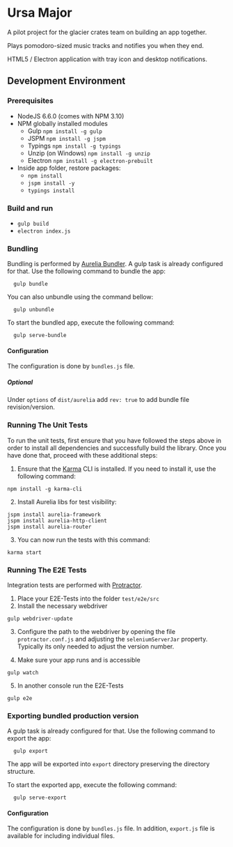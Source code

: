 # Ursa Major

A pilot project for the glacier crates team on building an app together.

Plays pomodoro-sized music tracks and notifies you when they end.

HTML5 / Electron application with tray icon and desktop notifications.

## Development Environment

### Prerequisites

* NodeJS 6.6.0 (comes with NPM 3.10)
* NPM globally installed modules
  * Gulp `npm install -g gulp`
  * JSPM `npm install -g jspm`
  * Typings `npm install -g typings`
  * Unzip (on Windows) `npm install -g unzip`
  * Electron `npm install -g electron-prebuilt`
* Inside app folder, restore packages:
  * `npm install`
  * `jspm install -y`
  * `typings install`

### Build and run

* `gulp build`
* `electron index.js`

### Bundling

Bundling is performed by [Aurelia Bundler](http://github.com/aurelia/bundler). A gulp task is already configured for that. Use the following command to bundle the app:

  ```shell
    gulp bundle
  ```

You can also unbundle using the command bellow:

  ```shell
    gulp unbundle
  ```

To start the bundled app, execute the following command:

  ```shell
    gulp serve-bundle
  ```

#### Configuration

The configuration is done by ```bundles.js``` file.

##### Optional

Under ```options``` of ```dist/aurelia``` add ```rev: true``` to add bundle file revision/version.

### Running The Unit Tests

To run the unit tests, first ensure that you have followed the steps above in order to install all dependencies and successfully build the library. Once you have done that, proceed with these additional steps:

1. Ensure that the [Karma](http://karma-runner.github.io/) CLI is installed. If you need to install it, use the following command:

  ```shell
  npm install -g karma-cli
  ```

2. Install Aurelia libs for test visibility:

```shell
jspm install aurelia-framework
jspm install aurelia-http-client
jspm install aurelia-router
```

3. You can now run the tests with this command:

  ```shell
  karma start
  ```

### Running The E2E Tests

Integration tests are performed with [Protractor](http://angular.github.io/protractor/#/).

1. Place your E2E-Tests into the folder ```test/e2e/src```
2. Install the necessary webdriver

  ```shell
  gulp webdriver-update
  ```

3. Configure the path to the webdriver by opening the file ```protractor.conf.js``` and adjusting the ```seleniumServerJar``` property. Typically its only needed to adjust the version number.

4. Make sure your app runs and is accessible

  ```shell
  gulp watch
  ```

5. In another console run the E2E-Tests

  ```shell
  gulp e2e
  ```

### Exporting bundled production version

A gulp task is already configured for that. Use the following command to export the app:

  ```shell
    gulp export
  ```
The app will be exported into ```export``` directory preserving the directory structure.

To start the exported app, execute the following command:

  ```shell
    gulp serve-export
  ```

#### Configuration

The configuration is done by ```bundles.js``` file.
In addition, ```export.js``` file is available for including individual files.
